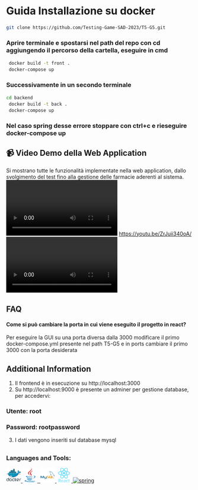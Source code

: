 <h1 align="left"> Guida Installazione su docker</h1>







```bash
git clone https://github.com/Testing-Game-SAD-2023/T5-G5.git
```
### Aprire terminale e spostarsi nel path del repo con cd aggiungendo il percorso della cartella, eseguire in cmd
```bash
 docker build -t front .
 docker-compose up
```
### Successivamente in un secondo terminale
```bash
cd backend
 docker build -t back .
 docker-compose up
```
 
### Nel caso spring desse errore stoppare con ctrl+c e rieseguire docker-compose up

## :video_camera: Video Demo della Web Application
Si mostrano tutte le funzionalità implementate nella web application, dallo svolgimento del test fino alla gestione delle farmacie aderenti al sistema.
<video src="https://github.com/Testing-Game-SAD-2023/T5-G5/blob/main/VideoProva.mp4?raw=true" controls="controls" style="max-width: 730px;">
</video>
https://youtu.be/ZrJuii340oA/<VIDEO ID>/hqdefault.jpg

## FAQ

#### Come si può cambiare la porta in cui viene eseguito il progetto in react? 

Per eseguire la GUI su una porta diversa dalla 3000 modificare il primo docker-compose.yml presente nel path T5-G5 e in ports cambiare il primo 3000 con la porta desiderata

## Additional Information
1. Il frontend è in esecuzione su http://localhost:3000
2. Su http://localhost:9000 è presente un adminer per gestione database, per accedervi:
### Utente: root 
### Password: rootpassword
3. I dati vengono inseriti sul database mysql
## 
<p align="left">
</p>

<h3 align="left">Languages and Tools:</h3>
<p align="left"> <a href="https://www.docker.com/" target="_blank" rel="noreferrer"> <img src="https://raw.githubusercontent.com/devicons/devicon/master/icons/docker/docker-original-wordmark.svg" alt="docker" width="40" height="40"/> </a> <a href="https://www.java.com" target="_blank" rel="noreferrer"> <img src="https://raw.githubusercontent.com/devicons/devicon/master/icons/java/java-original.svg" alt="java" width="40" height="40"/> </a> <a href="https://developer.mozilla.org/en-US/docs/Web/JavaScript" target="_blank" rel="noreferrer"> <img href="https://www.mysql.com/" target="_blank" rel="noreferrer"> <img src="https://raw.githubusercontent.com/devicons/devicon/master/icons/mysql/mysql-original-wordmark.svg" alt="mysql" width="40" height="40"/> </a> <a href="https://reactjs.org/" target="_blank" rel="noreferrer"> <img src="https://raw.githubusercontent.com/devicons/devicon/master/icons/react/react-original-wordmark.svg" alt="react" width="40" height="40"/> </a> <a href="https://spring.io/" target="_blank" rel="noreferrer"> <img src="https://www.vectorlogo.zone/logos/springio/springio-icon.svg" alt="spring" width="40" height="40"/> </a> </p>









